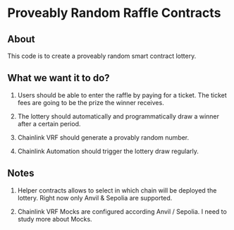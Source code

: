 
# Proveably Random Raffle Contracts

## About

This code is to create a proveably random smart contract lottery.

## What we want it to do?

1. Users should be able to enter the raffle by paying for a ticket. The ticket fees are going to be the prize the winner receives.
2. The lottery should automatically and programmatically draw a winner after a certain period.
3. Chainlink VRF should generate a provably random number.

4. Chainlink Automation should trigger the lottery draw regularly.

## Notes

1. Helper contracts allows to select in which chain will be deployed the lottery. Right now only Anvil & Sepolia are supported.

2. Chainlink VRF Mocks are configured according Anvil / Sepolia. I need to study more about Mocks.
